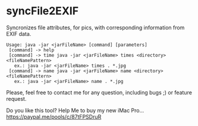 # syncFile2EXIF
Syncronizes file attributes, for pics, with corresponding information from EXIF data.
 `````
 Usage: java -jar <jarFileName> [command] [parameters]
  [command] -> help
  [command] -> time java -jar <jarFileName> times <directory> <fileNamePattern>
    ex.: java -jar <jarFileName> times . *.jpg
  [command] -> name java -jar <jarFileName> name <directory> <fileNamePattern>
    ex.: java -jar <jarFileName> name . *.jpg
 ````` 
Please, feel free to contact me for any question, including bugs ;) or feature request.

Do you like this tool?
Help Me to buy my new iMac Pro... https://paypal.me/pools/c/87tFPSDruR
